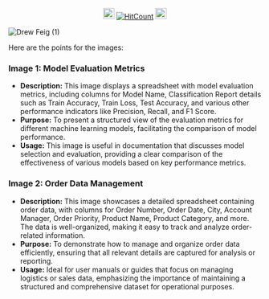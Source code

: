 
<div id="profile-views-badge" align="center">
 
<img src="https://emoji.discord.st/emojis/768b108d-274f-4f44-a634-8477b16efce7.gif" width="22">  [![HitCount](https://hits.dwyl.com/mehedi2091/Data-Extraction.svg?style=flat-square)](http://hits.dwyl.com/mehedi2091/Data-Extraction)  <img src="https://emoji.discord.st/emojis/768b108d-274f-4f44-a634-8477b16efce7.gif" width="22">
 
</div>


![Drew Feig (1)](https://github.com/user-attachments/assets/66e66b85-b30d-49a5-ae97-3f62f920c94c)

Here are the points for the images:

### Image 1: Model Evaluation Metrics
- **Description:** This image displays a spreadsheet with model evaluation metrics, including columns for Model Name, Classification Report details such as Train Accuracy, Train Loss, Test Accuracy, and various other performance indicators like Precision, Recall, and F1 Score.
- **Purpose:** To present a structured view of the evaluation metrics for different machine learning models, facilitating the comparison of model performance.
- **Usage:** This image is useful in documentation that discusses model selection and evaluation, providing a clear comparison of the effectiveness of various models based on key performance metrics.

### Image 2: Order Data Management
- **Description:** This image showcases a detailed spreadsheet containing order data, with columns for Order Number, Order Date, City, Account Manager, Order Priority, Product Name, Product Category, and more. The data is well-organized, making it easy to track and analyze order-related information.
- **Purpose:** To demonstrate how to manage and organize order data efficiently, ensuring that all relevant details are captured for analysis or reporting.
- **Usage:** Ideal for user manuals or guides that focus on managing logistics or sales data, emphasizing the importance of maintaining a structured and comprehensive dataset for operational purposes.
